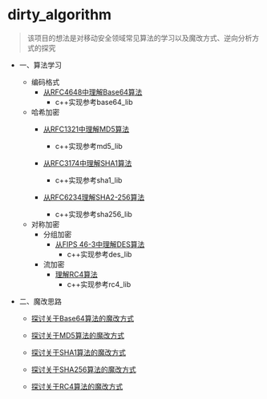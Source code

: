 # dirty_algorithm
>该项目的想法是对移动安全领域常见算法的学习以及魔改方式、逆向分析方式的探究

- 一、算法学习
  - 编码格式
    - [从RFC4648中理解Base64算法](https://github.com/tcc0lin/dirty_algorithm/blob/main/documents/%E4%BB%8ERFC4648%E4%B8%AD%E7%90%86%E8%A7%A3Base64%E7%AE%97%E6%B3%95.md)
      - c++实现参考base64_lib 
  - 哈希加密
    - [从RFC1321中理解MD5算法](https://github.com/tcc0lin/dirty_algorithm/blob/main/documents/%E4%BB%8ERFC1321%E4%B8%AD%E7%90%86%E8%A7%A3MD5%E7%AE%97%E6%B3%95.md)
      - c++实现参考md5_lib
  
    - [从RFC3174中理解SHA1算法](https://github.com/tcc0lin/dirty_algorithm/blob/main/documents/%E4%BB%8ERFC3174%E4%B8%AD%E7%90%86%E8%A7%A3SHA1%E7%AE%97%E6%B3%95.md)
      - c++实现参考sha1_lib 

    - [从RFC6234理解SHA2-256算法](https://github.com/tcc0lin/dirty_algorithm/blob/main/documents/%E4%BB%8ERFC6234%E7%90%86%E8%A7%A3SHA2-256%E7%AE%97%E6%B3%95.md)
      - c++实现参考sha256_lib  
  - 对称加密
    - 分组加密
      - [从FIPS 46-3中理解DES算法](https://github.com/tcc0lin/dirty_algorithm/blob/main/documents/%E4%BB%8EFIPS%2046-3%E4%B8%AD%E7%90%86%E8%A7%A3DES%E7%AE%97%E6%B3%95.md)
        - c++实现参考des_lib
    - 流加密
      - [理解RC4算法](https://github.com/tcc0lin/dirty_algorithm/blob/main/documents/%E7%90%86%E8%A7%A3RC4%E7%AE%97%E6%B3%95.md)
        - c++实现参考rc4_lib    
 
- 二、魔改思路
  - [探讨关于Base64算法的魔改方式](https://github.com/tcc0lin/dirty_algorithm/blob/main/documents/%E6%8E%A2%E8%AE%A8%E5%85%B3%E4%BA%8EBase64%E7%AE%97%E6%B3%95%E7%9A%84%E9%AD%94%E6%94%B9%E6%96%B9%E5%BC%8F.md)
  - [探讨关于MD5算法的魔改方式](https://github.com/tcc0lin/dirty_algorithm/blob/main/documents/%E6%8E%A2%E8%AE%A8%E5%85%B3%E4%BA%8EMD5%E7%AE%97%E6%B3%95%E7%9A%84%E9%AD%94%E6%94%B9%E6%96%B9%E5%BC%8F.md)
  -  [探讨关于SHA1算法的魔改方式](https://github.com/tcc0lin/dirty_algorithm/blob/main/documents/%E6%8E%A2%E8%AE%A8%E5%85%B3%E4%BA%8ESHA1%E7%AE%97%E6%B3%95%E7%9A%84%E9%AD%94%E6%94%B9%E6%96%B9%E5%BC%8F.md)

  -  [探讨关于SHA256算法的魔改方式](https://github.com/tcc0lin/dirty_algorithm/blob/main/documents/%E6%8E%A2%E8%AE%A8%E5%85%B3%E4%BA%8ESHA256%E7%AE%97%E6%B3%95%E7%9A%84%E9%AD%94%E6%94%B9%E6%96%B9%E5%BC%8F.md)
  
  -  [探讨关于RC4算法的魔改方式](https://github.com/tcc0lin/dirty_algorithm/blob/main/documents/%E6%8E%A2%E8%AE%A8%E5%85%B3%E4%BA%8ERC4%E7%AE%97%E6%B3%95%E7%9A%84%E9%AD%94%E6%94%B9%E6%96%B9%E5%BC%8F.md) 
